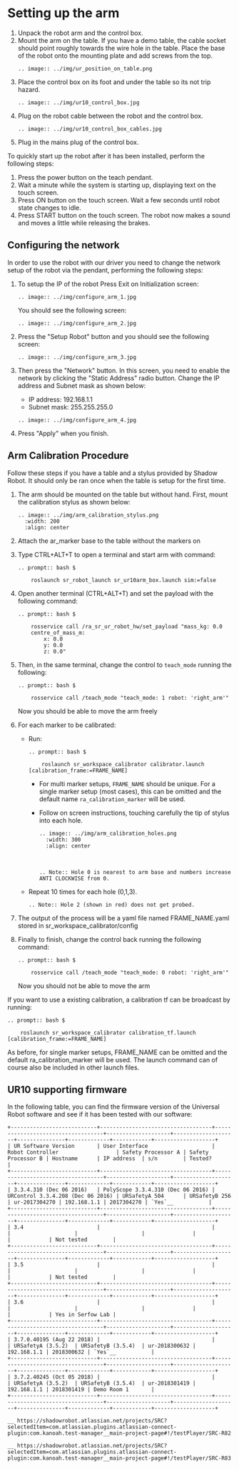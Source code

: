 # Setting up the arm

1. Unpack the robot arm and the control box.
2. Mount the arm on the table. If you have a demo table, the cable socket should point roughly towards the wire hole in the table. Place the base of the robot onto the mounting plate and add screws from the top. 
   ```eval_rst
   .. image:: ../img/ur_position_on_table.png
   ```
3. Place the control box on its foot and under the table so its not trip hazard.
   ```eval_rst
   .. image:: ../img/ur10_control_box.jpg
   ```
4. Plug on the robot cable between the robot and the control box.
   ```eval_rst
   .. image:: ../img/ur10_control_box_cables.jpg
   ```
5. Plug in the mains plug of the control box.

To quickly start up the robot after it has been installed, perform the following steps:
1. Press the power button on the teach pendant.
2. Wait a minute while the system is starting up, displaying text on the touch screen.
3. Press ON button on the touch screen. Wait a few seconds until robot state changes to idle.
4. Press START button on the touch screen. The robot now makes a sound and moves a little while releasing the brakes.

## Configuring the network

In order to use the robot with our driver you need to change the network setup of the robot via the pendant, performing the following steps:
1. To setup the IP of the robot Press Exit on Initialization screen:

   ```eval_rst
   .. image:: ../img/configure_arm_1.jpg
   ```
   
   You should see the following screen:
   ```eval_rst
   .. image:: ../img/configure_arm_2.jpg
   ```
   
2. Press the "Setup Robot" button and you should see the following screen:
   ```eval_rst
   .. image:: ../img/configure_arm_3.jpg
   ```
   
3. Then press the "Network" button. In this screen, you need to enable the network by clicking the "Static Address" radio button. Change the IP address and Subnet mask as shown below:
   * IP address: 192.168.1.1
   * Subnet mask: 255.255.255.0
   
   ```eval_rst
   .. image:: ../img/configure_arm_4.jpg
   ```
4. Press "Apply" when you finish.

## Arm Calibration Procedure
Follow these steps if you have a table and a stylus provided by Shadow Robot. It should only be ran once when the table is setup for the first time.

1. The arm should be mounted on the table but without hand. First, mount the calibration stylus as shown below:

   ```eval_rst
   .. image:: ../img/arm_calibration_stylus.png
     :width: 200
     :align: center
   ```

2. Attach the ar_marker base to the table without the markers on
   
3. Type CTRL+ALT+T to open a terminal and start arm with command:
    
   ```eval_rst
   .. prompt:: bash $

       roslaunch sr_robot_launch sr_ur10arm_box.launch sim:=false
   ```
   
4. Open another terminal (CTRL+ALT+T) and set the payload with the following command:
   
   ```eval_rst
   .. prompt:: bash $ 
   
       rosservice call /ra_sr_ur_robot_hw/set_payload "mass_kg: 0.0 
       centre_of_mass_m:
           x: 0.0
           y: 0.0
           z: 0.0"
   ```
   
5. Then, in the same terminal, change the control to `teach_mode` running the following:
   ```eval_rst
   .. prompt:: bash $
   
       rosservice call /teach_mode "teach_mode: 1 robot: 'right_arm'"
   ```
   Now you should be able to move the arm freely

6. For each marker to be calibrated:
   * Run:
     ```eval_rst
     .. prompt:: bash $
     
         roslaunch sr_workspace_calibrator calibrator.launch [calibration_frame:=FRAME_NAME]
     ```
     * For multi marker setups, `FRAME_NAME` should be unique. For a single marker setup (most cases), this can be omitted and the default name `ra_calibration_marker` will be used.
     * Follow on screen instructions, touching carefully the tip of stylus into each hole. 
       ```eval_rst
       .. image:: ../img/arm_calibration_holes.png
         :width: 300
         :align: center
       ```
       
       <br>
     
       ```eval_rst
       .. Note:: Hole 0 is nearest to arm base and numbers increase ANTI CLOCKWISE from 0.
       ```
       
   * Repeat 10 times for each hole (0,1,3).    
     
     ```eval_rst
     .. Note:: Hole 2 (shown in red) does not get probed.
     ```
  
7. The output of the process will be a yaml file named FRAME_NAME.yaml stored in sr_workspace_calibrator/config

8. Finally to finish, change the control back running the following command:
   ```eval_rst
   .. prompt:: bash $
       
       rosservice call /teach_mode "teach_mode: 0 robot: 'right_arm'"
   ```
   Now you should not be able to move the arm

If you want to use a existing calibration, a calibration tf can be broadcast by running:
```eval_rst
.. prompt:: bash $
    
    roslaunch sr_workspace_calibrator calibration_tf.launch [calibration_frame:=FRAME_NAME]
```

As before, for single marker setups, FRAME_NAME can be omitted and the default ra_calibration_marker will be used. The launch command can of course also be included in other launch files.

## UR10 supporting firmware

In the following table, you can find the firmware version of the Universal Robot software and see if it has been tested with our software:

```eval_rst
+---------------------------+-----------------------------------+-----------------------------------+--------------------+--------------------+---------------+-------------+------------+-------------------+
| UR Software Version       | User Interface                    | Robot Controller                  | Safety Processor A | Safety Processor B | Hostname      | IP address  | s/n        | Tested?           |
+---------------------------+-----------------------------------+-----------------------------------+--------------------+--------------------+---------------+-------------+------------+-------------------+
| 3.3.4.310 (Dec 06 2016)   | PolyScope 3.3.4.310 (Dec 06 2016) | URControl 3.3.4.208 (Dec 06 2016) | URSafetyA 504      | URSafetyB 256      | ur-2017304270 | 192.168.1.1 | 2017304270 | `Yes`__           |
+---------------------------+-----------------------------------+-----------------------------------+--------------------+--------------------+---------------+-------------+------------+-------------------+
| 3.4                       |                                   |                                   |                    |                    |               |             |            | Not tested        |
+---------------------------+-----------------------------------+-----------------------------------+--------------------+--------------------+---------------+-------------+------------+-------------------+
| 3.5                       |                                   |                                   |                    |                    |               |             |            | Not tested        |
+---------------------------+-----------------------------------+-----------------------------------+--------------------+--------------------+---------------+-------------+------------+-------------------+
| 3.6                       |                                   |                                   |                    |                    |               |             |            | Yes in Serfow Lab |
+---------------------------+-----------------------------------+-----------------------------------+--------------------+--------------------+---------------+-------------+------------+-------------------+
| 3.7.0.40195 (Aug 22 2018) |                                   |                                   | URSafetyA (3.5.2)  | URSafetyB (3.5.4)  | ur-2018300632 | 192.168.1.1 | 2018300632 | `Yes`__           |
+---------------------------+-----------------------------------+-----------------------------------+--------------------+--------------------+---------------+-------------+------------+-------------------+
| 3.7.2.40245 (Oct 05 2018) |                                   |                                   | URSafetyA (3.5.2)  | URSafetyB (3.5.4)  | ur-2018301419 | 192.168.1.1 | 2018301419 | Demo Room 1       |
+---------------------------+-----------------------------------+-----------------------------------+--------------------+--------------------+---------------+-------------+------------+-------------------+

__ https://shadowrobot.atlassian.net/projects/SRC?selectedItem=com.atlassian.plugins.atlassian-connect-plugin:com.kanoah.test-manager__main-project-page#!/testPlayer/SRC-R82

__ https://shadowrobot.atlassian.net/projects/SRC?selectedItem=com.atlassian.plugins.atlassian-connect-plugin:com.kanoah.test-manager__main-project-page#!/testPlayer/SRC-R83
```
